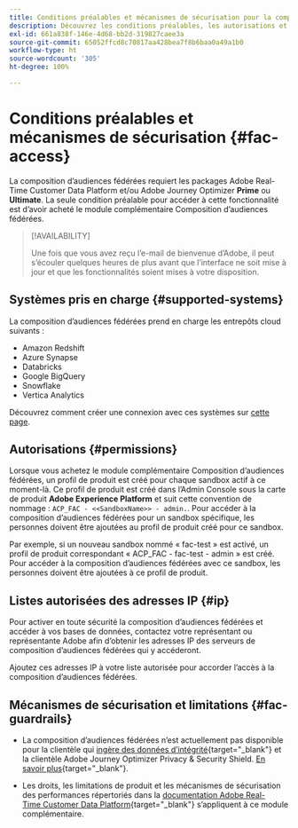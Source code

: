 ```yaml
---
title: Conditions préalables et mécanismes de sécurisation pour la composition d’audiences fédérées
description: Découvrez les conditions préalables, les autorisations et les mécanismes de sécurisation pour la composition d’audiences fédérées
exl-id: 661a838f-146e-4d68-bb2d-319827caee3a
source-git-commit: 65052ffcd8c70817aa428bea7f8b6baa0a49a1b0
workflow-type: ht
source-wordcount: '305'
ht-degree: 100%

---
```


# Conditions préalables et mécanismes de sécurisation {#fac-access}

La composition d’audiences fédérées requiert les packages Adobe Real-Time Customer Data Platform et/ou Adobe Journey Optimizer **Prime** ou **Ultimate**. La seule condition préalable pour accéder à cette fonctionnalité est d’avoir acheté le module complémentaire Composition d’audiences fédérées.

>[!AVAILABILITY]
>
>Une fois que vous avez reçu l’e-mail de bienvenue d’Adobe, il peut s’écouler quelques heures de plus avant que l’interface ne soit mise à jour et que les fonctionnalités soient mises à votre disposition.

## Systèmes pris en charge {#supported-systems}

La composition d’audiences fédérées prend en charge les entrepôts cloud suivants :

* Amazon Redshift
* Azure Synapse
* Databricks
* Google BigQuery
* Snowflake
* Vertica Analytics

Découvrez comment créer une connexion avec ces systèmes sur [cette page](../connections/connections.md).

## Autorisations {#permissions}

Lorsque vous achetez le module complémentaire Composition d’audiences fédérées, un profil de produit est créé pour chaque sandbox actif à ce moment-là. Ce profil de produit est créé dans l’Admin Console sous la carte de produit **Adobe Experience Platform** et suit cette convention de nommage : `ACP_FAC - <<SandboxName>> - admin.`. Pour accéder à la composition d’audiences fédérées pour un sandbox spécifique, les personnes doivent être ajoutées au profil de produit créé pour ce sandbox.

Par exemple, si un nouveau sandbox nommé « fac-test » est activé, un profil de produit correspondant « ACP_FAC - fac-test - admin » est créé. Pour accéder à la composition d’audiences fédérées avec ce sandbox, les personnes doivent être ajoutées à ce profil de produit.

## Listes autorisées des adresses IP {#ip}

Pour activer en toute sécurité la composition d’audiences fédérées et accéder à vos bases de données, contactez votre représentant ou représentante Adobe afin d’obtenir les adresses IP des serveurs de composition d’audiences fédérées qui y accéderont.

Ajoutez ces adresses IP à votre liste autorisée pour accorder l’accès à la composition d’audiences fédérées.

## Mécanismes de sécurisation et limitations {#fac-guardrails}

* La composition d’audiences fédérées n’est actuellement pas disponible pour la clientèle qui [ingère des données d’intégrité](https://experienceleague.adobe.com/fr/docs/events/customer-data-management-voices-recordings/governance/healthcare-shield){target="_blank"} et la clientèle Adobe Journey Optimizer Privacy &amp; Security Shield. [En savoir plus](https://experienceleague.adobe.com/fr/docs/journey-optimizer/using/audiences-profiles-identities/audiences/about-audiences){target="_blank"}.

<!--
* Federated Audience Composition is compatible with Privacy & Security Shield and can be used in all verticals except for healthcare industries. Currently, Federated Audience Composition cannot be licensed to customers looking to ingest health data. [Learn more](https://experienceleague.adobe.com/en/docs/events/customer-data-management-voices-recordings/governance/healthcare-shield){target="_blank"}-->

* Les droits, les limitations de produit et les mécanismes de sécurisation des performances répertoriés dans la [documentation Adobe Real-Time Customer Data Platform](https://experienceleague.adobe.com/fr/docs/experience-platform/profile/guardrails){target="_blank"} s’appliquent à ce module complémentaire.
